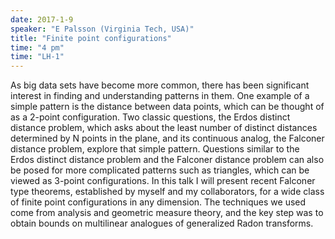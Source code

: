 ```yaml
---
date: 2017-1-9
speaker: "E Palsson (Virginia Tech, USA)"
title: "Finite point configurations"
time: "4 pm" 
time: "LH-1"
---
```

As big data sets have become more common, there has been significant interest in finding and understanding patterns in them. One example of a simple pattern is the distance between data points, which can be thought of as a 2-point configuration. Two classic questions, the Erdos distinct distance problem, which asks about the least number of distinct distances determined by N points in the plane, and its continuous analog, the Falconer distance problem, explore that simple pattern. Questions similar to the Erdos distinct distance problem and the Falconer distance problem can also be posed for more complicated patterns such as triangles, which can be viewed as 3-point configurations. In this talk I will present recent Falconer type theorems, established by myself and my collaborators, for a wide class of finite point configurations in any dimension. The techniques we used come from analysis and geometric measure theory, and the key step was to obtain bounds on multilinear analogues of generalized Radon transforms.
